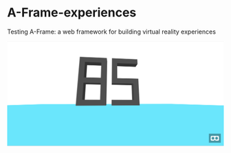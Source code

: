 # A-Frame-experiences
Testing A-Frame: a web framework for building virtual reality experiences

![img1](https://github.com/dinispeixoto/A-Frame-experiences/blob/master/img1.png "Image 1")

